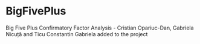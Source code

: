 # BigFivePlus
Big Five Plus Confirmatory Factor Analysis - Cristian Opariuc-Dan, Gabriela Nicuță and Ticu Constantin
Gabriela added to the project
